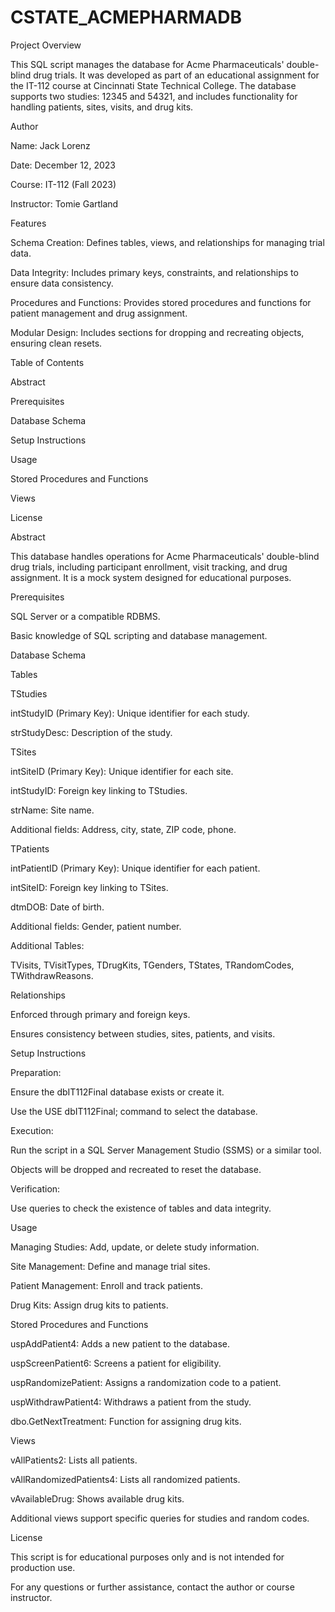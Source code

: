 # CSTATE_ACMEPHARMADB

Project Overview

This SQL script manages the database for Acme Pharmaceuticals' double-blind drug trials. It was developed as part of an educational assignment for the IT-112 course at Cincinnati State Technical College. The database supports two studies: 12345 and 54321, and includes functionality for handling patients, sites, visits, and drug kits.

Author

Name: Jack Lorenz

Date: December 12, 2023

Course: IT-112 (Fall 2023)

Instructor: Tomie Gartland

Features

Schema Creation: Defines tables, views, and relationships for managing trial data.

Data Integrity: Includes primary keys, constraints, and relationships to ensure data consistency.

Procedures and Functions: Provides stored procedures and functions for patient management and drug assignment.

Modular Design: Includes sections for dropping and recreating objects, ensuring clean resets.

Table of Contents

Abstract

Prerequisites

Database Schema

Setup Instructions

Usage

Stored Procedures and Functions

Views

License

Abstract

This database handles operations for Acme Pharmaceuticals' double-blind drug trials, including participant enrollment, visit tracking, and drug assignment. It is a mock system designed for educational purposes.

Prerequisites

SQL Server or a compatible RDBMS.

Basic knowledge of SQL scripting and database management.

Database Schema

Tables

TStudies

intStudyID (Primary Key): Unique identifier for each study.

strStudyDesc: Description of the study.

TSites

intSiteID (Primary Key): Unique identifier for each site.

intStudyID: Foreign key linking to TStudies.

strName: Site name.

Additional fields: Address, city, state, ZIP code, phone.

TPatients

intPatientID (Primary Key): Unique identifier for each patient.

intSiteID: Foreign key linking to TSites.

dtmDOB: Date of birth.

Additional fields: Gender, patient number.

Additional Tables:

TVisits, TVisitTypes, TDrugKits, TGenders, TStates, TRandomCodes, TWithdrawReasons.

Relationships

Enforced through primary and foreign keys.

Ensures consistency between studies, sites, patients, and visits.

Setup Instructions

Preparation:

Ensure the dbIT112Final database exists or create it.

Use the USE dbIT112Final; command to select the database.

Execution:

Run the script in a SQL Server Management Studio (SSMS) or a similar tool.

Objects will be dropped and recreated to reset the database.

Verification:

Use queries to check the existence of tables and data integrity.

Usage

Managing Studies: Add, update, or delete study information.

Site Management: Define and manage trial sites.

Patient Management: Enroll and track patients.

Drug Kits: Assign drug kits to patients.

Stored Procedures and Functions

uspAddPatient4: Adds a new patient to the database.

uspScreenPatient6: Screens a patient for eligibility.

uspRandomizePatient: Assigns a randomization code to a patient.

uspWithdrawPatient4: Withdraws a patient from the study.

dbo.GetNextTreatment: Function for assigning drug kits.

Views

vAllPatients2: Lists all patients.

vAllRandomizedPatients4: Lists all randomized patients.

vAvailableDrug: Shows available drug kits.

Additional views support specific queries for studies and random codes.

License

This script is for educational purposes only and is not intended for production use.

For any questions or further assistance, contact the author or course instructor.
